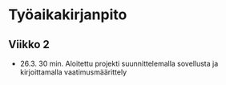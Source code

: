 # Työaikakirjanpito

## Viikko 2

- 26.3. 30 min. Aloitettu projekti suunnittelemalla sovellusta ja kirjoittamalla vaatimusmäärittely

